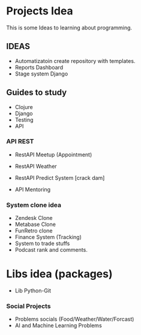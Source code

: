 # Projects Idea

This is some Ideas to  learning about programming.


## IDEAS

* Automatizatoin create repository with templates.
* Reports Dashboard
* Stage system Django

## Guides to study

* Clojure
* Django
* Testing
* API


### API REST

* RestAPI Meetup (Appointment)
* RestAPI Weather
* RestAPI Predict System [crack dam]

* API Mentoring

### System clone idea

* Zendesk Clone
* Metabase Clone
* FunRetro clone
* Finance System (Tracking)
* System to trade stuffs
* Podcast rank and comments.

# Libs idea (packages)

* Lib Python-Git


### Social Projects

* Problems socials (Food/Weather/Water/Forcast)
* AI and Machine Learning Problems

